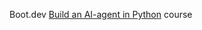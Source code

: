 Boot.dev [Build an AI-agent in Python](https://www.boot.dev/courses/build-static-site-generator-python) course
